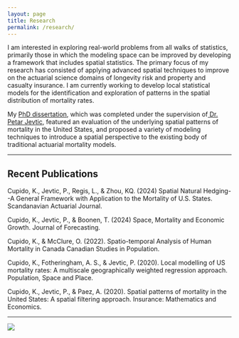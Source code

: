 ```yaml
---
layout: page
title: Research
permalink: /research/
---
```


I am interested in exploring real-world problems from all walks of statistics, primarily those in which the modeling space can be improved by developing a framework that includes spatial statistics. The primary focus of my research has consisted of applying advanced spatial techniques to improve on the actuarial science domains of longevity risk and property and casualty insurance. I am currently working to develop local statistical models for the identification and exploration of patterns in the spatial distribution of mortality rates.

My <a href="https://search.proquest.com/openview/440a5f700b7f28d566ba6222627e6bbe/1/advanced">PhD dissertation</a>, which was completed under the supervision of<a href="https://math.asu.edu/node/2745"> Dr. Petar Jevtic</a>, featured an evaluation of the underlying spatial patterns of mortality in the United States, and proposed a variety of modeling techniques to introduce a spatial perspective to the existing body of traditional actuarial mortality models.

<hr>

## Recent Publications

Cupido, K., Jevtic, P., Regis, L., & Zhou, KQ. (2024) Spatial Natural Hedging--A General Framework with Application to the Mortality of U.S. States. Scandanavian Actuarial Journal.

Cupido, K., Jevtic, P., & Boonen, T. (2024) Space, Mortality and Economic Growth. Journal of Forecasting.

Cupido, K., & McClure, O. (2022). Spatio-temporal Analysis of Human Mortality in Canada
Canadian Studies in Population.

Cupido, K., Fotheringham, A. S., & Jevtic, P. (2020). Local modelling of US mortality rates:
A multiscale geographically weighted regression approach. Population, Space and Place.

Cupido, K., Jevtic, P., & Paez, A. (2020). Spatial patterns of mortality in the United States: A
spatial filtering approach. Insurance: Mathematics and Economics.



<hr>

<img align="center"  src="https://cupidok.github.io/images/Can3.png" /> 

